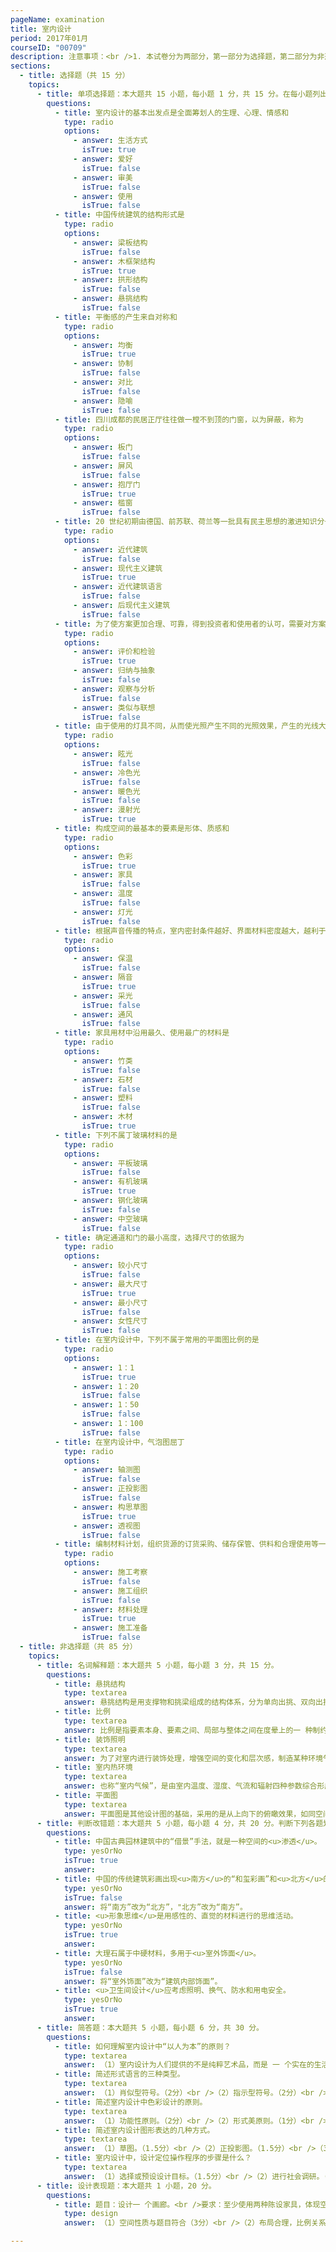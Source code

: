 ```yaml
---
pageName: examination
title: 室内设计
period: 2017年01月
courseID: "00709"
description: 注意事项：<br />1. 本试卷分为两部分，第一部分为选择题，第二部分为非选择题。<br />2. 应考者必须按试题顺序在答题卡指定位置上作答，答在试卷上无效。<br />3. 涂写部分、画图部分必须使用2B铅笔，书写部分必须使用黑色字迹签字笔。
sections:
  - title: 选择题（共 15 分）
    topics:
      - title: 单项选择题：本大题共 15 小题，每小题 1 分，共 15 分。在每小题列出的备选项中只有一项是最符合题目要求的，请将其选出。
        questions:
          - title: 室内设计的基本出发点是全面筹划人的生理、心理、情感和
            type: radio
            options:
              - answer: 生活方式
                isTrue: true
              - answer: 爱好
                isTrue: false
              - answer: 审美
                isTrue: false
              - answer: 使用
                isTrue: false
          - title: 中国传统建筑的结构形式是
            type: radio
            options:
              - answer: 梁板结构
                isTrue: false
              - answer: 木框架结构
                isTrue: true
              - answer: 拱形结构
                isTrue: false
              - answer: 悬挑结构
                isTrue: false
          - title: 平衡感的产生来自对称和
            type: radio
            options:
              - answer: 均衡
                isTrue: true
              - answer: 协制
                isTrue: false
              - answer: 对比
                isTrue: false
              - answer: 隐喻
                isTrue: false
          - title: 四川成都的民居正厅往往做一樘不到顶的门窗，以为屏蔽，称为
            type: radio
            options:
              - answer: 板门
                isTrue: false
              - answer: 屏风
                isTrue: false
              - answer: 抱厅门
                isTrue: true
              - answer: 槛窗
                isTrue: false
          - title: 20 世纪初期由德国、前苏联、荷兰等一批具有民主思想的激进知识分子创立的建筑思想和建筑形式，称为
            type: radio
            options:
              - answer: 近代建筑
                isTrue: false
              - answer: 现代主义建筑
                isTrue: true
              - answer: 近代建筑语言
                isTrue: false
              - answer: 后现代主义建筑
                isTrue: false
          - title: 为了使方案更加合理、可靠，得到投资者和使用者的认可，需要对方案进行
            type: radio
            options:
              - answer: 评价和检验
                isTrue: true
              - answer: 归纳与抽象
                isTrue: false
              - answer: 观察与分析
                isTrue: false
              - answer: 类似与联想
                isTrue: false
          - title: 由于使用的灯具不同，从而使光照产生不同的光照效果，产生的光线大致分为直射光、反射光和
            type: radio
            options:
              - answer: 眩光
                isTrue: false
              - answer: 冷色光
                isTrue: false
              - answer: 暖色光
                isTrue: false
              - answer: 漫射光
                isTrue: true
          - title: 构成空间的最基本的要素是形体、质感和
            type: radio
            options:
              - answer: 色彩
                isTrue: true
              - answer: 家具
                isTrue: false
              - answer: 温度
                isTrue: false
              - answer: 灯光
                isTrue: false
          - title: 根据声音传播的特点，室内密封条件越好、界面材料密度越大，越利于
            type: radio
            options:
              - answer: 保温
                isTrue: false
              - answer: 隔音
                isTrue: true
              - answer: 采光
                isTrue: false
              - answer: 通风
                isTrue: false
          - title: 家具用材中沿用最久、使用最广的材料是
            type: radio
            options:
              - answer: 竹类
                isTrue: false
              - answer: 石材
                isTrue: false
              - answer: 塑料
                isTrue: false
              - answer: 木材
                isTrue: true
          - title: 下列不属丁玻璃材料的是
            type: radio
            options:
              - answer: 平板玻璃
                isTrue: false
              - answer: 有机玻璃
                isTrue: true
              - answer: 钢化玻璃
                isTrue: false
              - answer: 中空玻璃
                isTrue: false
          - title: 确定通道和门的最小高度，选择尺寸的依据为
            type: radio
            options:
              - answer: 较小尺寸
                isTrue: false
              - answer: 最大尺寸
                isTrue: true
              - answer: 最小尺寸
                isTrue: false
              - answer: 女性尺寸
                isTrue: false
          - title: 在室内设计中，下列不属于常用的平面图比例的是
            type: radio
            options:
              - answer: 1：1
                isTrue: true
              - answer: 1：20
                isTrue: false
              - answer: 1：50
                isTrue: false
              - answer: 1：100
                isTrue: false
          - title: 在室内设计中，气泡图屈丁
            type: radio
            options:
              - answer: 轴测图
                isTrue: false
              - answer: 正投影图
                isTrue: false
              - answer: 构思草图
                isTrue: true
              - answer: 透视图
                isTrue: false
          - title: 编制材料计划，组织货源的订货采购、储存保管、供料和合理使用等一系列工作称为
            type: radio
            options:
              - answer: 施工考察
                isTrue: false
              - answer: 施工组织
                isTrue: false
              - answer: 材料处理
                isTrue: true
              - answer: 施工准备
                isTrue: false
  - title: 非选择题（共 85 分）
    topics:
      - title: 名词解释题：本大题共 5 小题，每小题 3 分，共 15 分。
        questions:
          - title: 悬挑结构
            type: textarea
            answer: 悬挑结构是用支撑物和挑梁组成的结构体系，分为单向出挑、双向出挑和辐射出挑几种形式。
          - title: 比例
            type: textarea
            answer: 比例是指要素本身、要素之间、局部与整体之间在度晕上的一 种制约关系。
          - title: 装饰照明
            type: textarea
            answer: 为了对室内进行装饰处理，增强空间的变化和层次感，制造某种环境气氛所用的照明布局。
          - title: 室内热环境
            type: textarea
            answer: 也称“室内气候”，是由室内温度、湿度、气流和辐射四种参数综合形成。
          - title: 平面图
            type: textarea
            answer: 平面图是其他设计图的基础，采用的是从上向下的俯瞰效果，如同空间被水平切开并移除了天花或楼上部分。
      - title: 判断改错题：本大题共 5 小题，每小题 4 分，共 20 分。判断下列各题划线处的正误，在“答题卡”的试题序号后，正确的划上“√”，错误的划上“X”，井改正错误。
        questions:
          - title: 中国古典园林建筑中的“借景”手法，就是一种空间的<u>渗透</u>。
            type: yesOrNo
            isTrue: true
            answer:
          - title: 中国的传统建筑彩画出现<u>南方</u>的“和玺彩画”和<u>北方</u>的“苏式彩画”。
            type: yesOrNo
            isTrue: false
            answer: 将“南方”改为“北方”，"北方”改为“南方”。
          - title: <u>形象思维</u>是用感性的、直觉的材料进行的思维活动。
            type: yesOrNo
            isTrue: true
            answer:
          - title: 大理石属于中硬材料，多用于<u>室外饰面</u>。
            type: yesOrNo
            isTrue: false
            answer: 将“室外饰面”改为“建筑内部饰面”。
          - title: <u>卫生间设计</u>应考虑照明、换气、防水和用电安全。
            type: yesOrNo
            isTrue: true
            answer:
      - title: 简答题：本大题共 5 小题，每小题 6 分，共 30 分。
        questions:
          - title: 如何理解室内设计中“以人为本”的原则？
            type: textarea
            answer: （1）室内设计为人们提供的不是纯粹艺术品，而是 一 个实在的生活空间，人们必须通过对这个空间环境的具体使用和对其中的设施、设备的操作，才能体验、感受到设计的价值以及我们为增进人们的生活质量所付出的创造性劳动。（4分）<br />（2）设计者对人性的关爱、对历史、文化和社会价值观的理解，就融会在这个人为的空间环境之中。只有坚待“以人为本”的原则，才能实现设计的真正价值。（ 2 分）
          - title: 简述形式语言的三种类型。
            type: textarea
            answer: （1）肖似型符号。（2分）<br />（2）指示型符号。（2分）<br />（3）象征型符号。（2分）
          - title: 简述室内设计中色彩设计的原则。
            type: textarea
            answer: （1）功能性原则。（2分）<br />（2）形式美原则。（1分）<br />（3）客观性原则。（1分）<br />（4）地域性原则。（1分）<br />（5）象征性原则。（1分）
          - title: 简述室内设计图形表达的几种方式。
            type: textarea
            answer: （1）草图。（1.5分）<br />（2）正投影图。（1.5分）<br />（3）轴测图。（1.5分）<br />（4）透视图。（1.5分）
          - title: 室内设计中，设计定位操作程序的步骤是什么？
            type: textarea
            answer: （1）选择或预设设计目标。（1.5分）<br />（2）进行社会调研。（1.5分）<br />（3）对收集到的信息进行分类整理。（1.5分）<br />（4）提出明确的工作目标和工作计划。（1.5分）
      - title: 设计表现题：本大题共 1 小题，20 分。
        questions:
          - title: 题目：设计一 个画廊。<br />要求：至少使用两种陈设家具，体现空间的有效利用，功能布局合理，比例关系准确， 具有较好的设计创意。<br />表现方式：在试卷空白处分别画出平面布置图、一张效果图。手绘完成，简单着色。（注：设计过程中不得离开座位。）
            type: design
            answer: （1）空间性质与题目符合（3分）<br />（2）布局合理，比例关系准确（3分）<br />（3）运用了至少两种陈设家具，如展架等（6分）<br />（4）有一定的创意（4分）<br />（5）图纸整洁，美观（4分）

---
```


